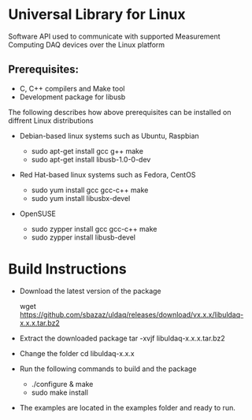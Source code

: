 # Universal Library for Linux
Software API used to communicate with supported Measurement Computing DAQ devices over the Linux platform 


Prerequisites:
---------------

  - C, C++ compilers and Make tool
  - Development package for libusb
  
  The following describes how above prerequisites can be installed on diffrent Linux distributions
  
  - Debian-based linux systems such as Ubuntu, Raspbian
  
    - sudo apt-get install gcc g++ make
    - sudo apt-get install libusb-1.0-0-dev

  - Red Hat-based linux systems such as Fedora, CentOS
  
    - sudo yum install gcc gcc-c++ make
    - sudo yum install libusbx-devel
    
  - OpenSUSE 
  
    - sudo zypper install gcc gcc-c++ make
    - sudo zypper install libusb-devel

Build Instructions
===================

- Download the latest version of the package

  wget https://github.com/sbazaz/uldaq/releases/download/vx.x.x/libuldaq-x.x.x.tar.bz2
  
- Extract the downloaded package
  tar -xvjf libuldaq-x.x.x.tar.bz2
  
- Change the folder
  cd libuldaq-x.x.x
  
- Run the following commands to build and the package
  - ./configure & make
  - sudo make install
  
- The examples are located in the examples folder and ready to run.
  
  

